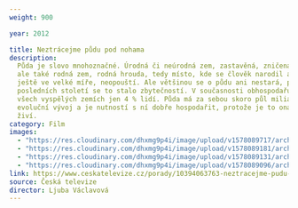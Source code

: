 ```yaml
---
weight: 900

year: 2012

title: Neztrácejme půdu pod nohama
description:
  Půda je slovo mnohoznačné. Úrodná či neúrodná zem, zastavěná, zničená,
  ale také rodná zem, rodná hrouda, tedy místo, kde se člověk narodil a kterou, stále
  ještě ve velké míře, neopouští. Ale většinou se o půdu ani nestará, protože během
  posledních století se to stalo zbytečností. V současnosti obhospodařuje půdu ve
  všech vyspělých zemích jen 4 % lidí. Půda má za sebou skoro půl miliardy let trvající
  evoluční vývoj a je nutností s ní dobře hospodařit, protože je to ona, která nás
  živí.
category: Film
images:
  - "https://res.cloudinary.com/dhxmg9p4i/image/upload/v1578089717/archweb/P1340164_ifyazl.jpg"
  - "https://res.cloudinary.com/dhxmg9p4i/image/upload/v1578089181/archweb/fota_946_ovauqr.jpg"
  - "https://res.cloudinary.com/dhxmg9p4i/image/upload/v1578089131/archweb/fota_1002_pgc8dq.jpg"
  - "https://res.cloudinary.com/dhxmg9p4i/image/upload/v1578089096/archweb/fota_934_stqixq.jpg"
link: https://www.ceskatelevize.cz/porady/10394063763-neztracejme-pudu-pod-nohama/21256226135
source: Česká televize
director: Ljuba Václavová
---
```

